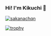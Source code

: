 ### Hi! I'm Kikuchi 👋

<p align="left">
  <a href="https://github.com/sakanachqn/sakanachqn/">
    <img src="https://komarev.com/ghpvc/?username=sakanachqn" alt="sakanachqn" />
  </a>
</p>

[![trophy](https://github-profile-trophy.vercel.app/?username=sakanachqn&theme=onedark)](https://github.com/ryo-ma/github-profile-trophy)
<!--
**sakanachqn/sakanachqn** is a ✨ _special_ ✨ repository because its `README.md` (this file) appears on your GitHub profile.

Here are some ideas to get you started:

- 🔭 I’m currently working on ...
- 🌱 I’m currently learning ...
- 👯 I’m looking to collaborate on ...
- 🤔 I’m looking for help with ...
- 💬 Ask me about ...
- 📫 How to reach me: ...
- 😄 Pronouns: ...
- ⚡ Fun fact: ...
-->
